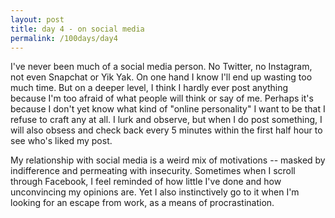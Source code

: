 ```yaml
---
layout: post
title: day 4 - on social media
permalink: /100days/day4
---
```


I've never been much of a social media person. No Twitter, no Instagram, not even Snapchat or Yik Yak. On one hand I know I'll end up wasting too much time. But on a deeper level, I think I hardly ever post anything because I'm too afraid of what people will think or say of me. Perhaps it's because I don't yet know what kind of "online personality" I want to be that I refuse to craft any at all. I lurk and observe, but when I do post something, I will also obsess and check back every 5 minutes within the first half hour to see who's liked my post.

My relationship with social media is a weird mix of motivations -- masked by indifference and permeating with insecurity. Sometimes when I scroll through Facebook, I feel reminded of how little I've done and how unconvincing my opinions are. Yet I also instinctively go to it when I'm looking for an escape from work, as a means of procrastination. 
